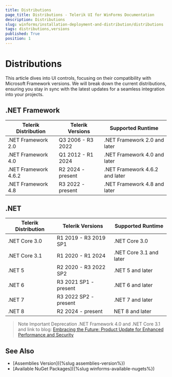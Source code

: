 ```yaml
---
title: Distributions
page_title: Distributions - Telerik UI for WinForms Documentation
description: Distributions
slug: winforms/installation-deployment-and-distribution/distributions
tags: distributions,versions
published: True
position: 1
---
```


# Distributions

This article dives into UI controls, focusing on their compatibility with Microsoft Framework versions. We will break down the current distributions, ensuring you stay in sync with the latest updates for a seamless integration into your projects.

## .NET Framework

|Telerik Distribution|Telerik Versions|Supported Runtime|
|----|----|----|
|.NET Framework 2.0 | Q3 2006 - R3 2022|.NET Framework 2.0 and later|
|.NET Framework 4.0 | Q1 2012 - R1 2024|.NET Framework 4.0 and later|
|.NET Framework 4.6.2 | R2 2024 - present|.NET Framework 4.6.2 and later|
|.NET Framework 4.8 | R3 2022 - present|.NET Framework 4.8 and later|


## .NET

|Telerik Distribution|Telerik Versions|Supported Runtime|
|----|----|----|
|.NET Core 3.0| R1 2019 - R3 2019 SP1|.NET Core 3.0|
|.NET Core 3.1| R1 2020 - R1 2024|.NET Core 3.1 and later|
|.NET 5| R2 2020 - R3 2022 SP2|.NET 5 and later|
|.NET 6| R3 2021 SP1 - present|.NET 6 and later	|
|.NET 7| R3 2022 SP2 - present|.NET 7 and later|
|.NET 8| R2 2024 - present|NET 8 and later|

>Note Important Deprecation .NET Framework 4.0 and .NET Core 3.1 and link to blog: [Embracing the Future: Product Update for Enhanced Performance and Security](https://www.telerik.com/blogs/embracing-future-product-update-enhanced-performance-and-security)


## See Also

* [Assemblies Version]({%slug assemblies-version%})
* [Available NuGet Packages]({%slug winforms-available-nugets%})
